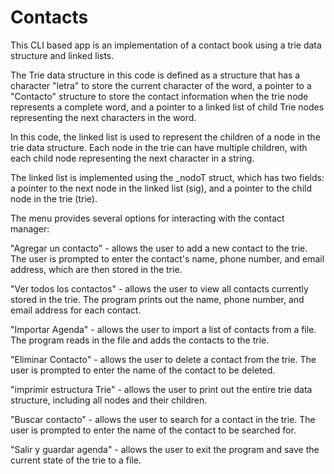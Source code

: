 # Contacts
This CLI based app is an implementation of a contact book using a trie data structure and linked lists.

The Trie data structure in this code is defined as a structure that has a character "letra" to store the current character of the word, a pointer to a "Contacto" structure to store the contact information when the trie node represents a complete word, and a pointer to a linked list of child Trie nodes representing the next characters in the word.

In this code, the linked list is used to represent the children of a node in the trie data structure. Each node in the trie can have multiple children, with each child node representing the next character in a string.

The linked list is implemented using the _nodoT struct, which has two fields: a pointer to the next node in the linked list (sig), and a pointer to the child node in the trie (trie).

The menu provides several options for interacting with the contact manager:

"Agregar un contacto" - allows the user to add a new contact to the trie. The user is prompted to enter the contact's name, phone number, and email address, which are then stored in the trie.

"Ver todos los contactos" - allows the user to view all contacts currently stored in the trie. The program prints out the name, phone number, and email address for each contact.

"Importar Agenda" - allows the user to import a list of contacts from a file. The program reads in the file and adds the contacts to the trie.

"Eliminar Contacto" - allows the user to delete a contact from the trie. The user is prompted to enter the name of the contact to be deleted.

"imprimir estructura Trie" - allows the user to print out the entire trie data structure, including all nodes and their children.

"Buscar contacto" - allows the user to search for a contact in the trie. The user is prompted to enter the name of the contact to be searched for.

"Salir y guardar agenda" - allows the user to exit the program and save the current state of the trie to a file.
